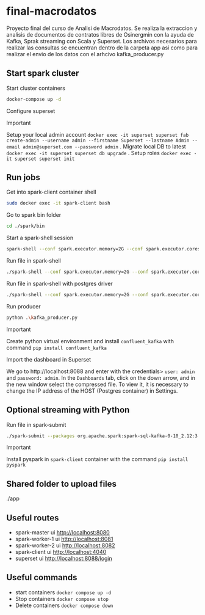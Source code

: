 # final-macrodatos
Proyecto final del curso de Analisi de Macrodatos. Se realiza la extraccion y analisis de documentos de contratos libres de Osinergmin con la ayuda de Kafka, Sprak streaming con Scala y Superset. Los archivos necesarios para realizar las consultas se encuentran dentro de la carpeta app asi como para realizar el envio de los datos con el arhcivo kafka_producer.py

## Start spark cluster

Start cluster containers

```bash
docker-compose up -d
```

Configure superset

> [!IMPORTANT]
> Setup your local admin account `docker exec -it superset superset fab create-admin --username admin --firstname Superset --lastname Admin --email admin@superset.com --password admin` .
> Migrate local DB to latest `docker exec -it superset superset db upgrade` .
> Setup roles `docker exec -it superset superset init`

## Run jobs

Get into spark-client container shell

```bash
sudo docker exec -it spark-client bash
```

Go to spark bin folder

```bash
cd ./spark/bin
```

Start a spark-shell session

```bash
spark-shell --conf spark.executor.memory=2G --conf spark.executor.cores=1 --master spark://spark-master:7077 --packages org.apache.spark:spark-sql-kafka-0-10_2.12:3.0.1
```

Run file in spark-shell

```bash
./spark-shell --conf spark.executor.memory=2G --conf spark.executor.cores=1 --master spark://spark-master:7077 --packages org.apache.spark:spark-sql-kafka-0-10_2.12:3.0.1 -i ./app/streaming.scala
```

Run file in spark-shell with postgres driver

```bash
./spark-shell --conf spark.executor.memory=2G --conf spark.executor.cores=1 --master spark://spark-master:7077 --packages org.apache.spark:spark-sql-kafka-0-10_2.12:3.0.1 --driver-class-path ./app/jars/postgresql-42.7.3.jar --jars ./app/jars/postgresql-42.7.3.jar -i ./app/streaming_to_postgres.scala
```

Run producer

```bash
python .\kafka_producer.py
```

> [!IMPORTANT]
> Create python virtual environment and install `confluent_kafka` with command `pip install confluent_kafka`

Import the dashboard in Superset

We go to http://localhost:8088 and enter with the credentials> `user: admin` and `password: admin`. 
In the `Dashboards` tab, click on the down arrow, and in the new window select the compressed file. 
To view it, it is necessary to change the IP address of the HOST (Postgres container) in Settings.

## Optional streaming with Python

Run file in spark-submit

```bash
./spark-submit --packages org.apache.spark:spark-sql-kafka-0-10_2.12:3.0.1 ./app/streaming.py
```

> [!IMPORTANT]
> Install pyspark in `spark-client` container with the command `pip install pyspark`

## Shared folder to upload files

./app

## Useful routes

- spark-master ui <http://localhost:8080>
- spark-worker-1 ui <http://localhost:8081>
- spark-worker-2 ui <http://localhost:8082>
- spark-client ui <http://localhost:4040>
- superset ui <http://localhost:8088/login>

## Useful commands

- start containers `docker compose up -d`
- Stop containers `docker compose stop`
- Delete containers `docker compose down`
